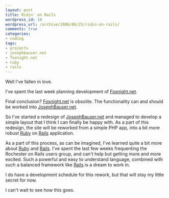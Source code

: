 ```yaml
--- 
layout: post
title: Ridin' on Rails
wordpress_id: 10
wordpress_url: /archive/2006/06/25/ridin-on-rails/
comments: true
categories: 
- coding
tags: 
- projects
- josephbauser.net
- foxnight.net
- ruby
- rails
---
```


Well I've fallen in love. 

I've spent the last week planning development of [Foxnight.net](http://www.foxnight.net "Foxnight. net").

Final conclusion? [Foxnight.net](http://www.foxnight.net "Foxnight.net") is obsolite. The functionality can and should be worked into [JosephBauser.net](http://www.josephbauser.net "JosephBauser.net").

<!--more-->

So I've started a redesign of [JosephBauser.net](http://www.josephbauser.net "JosephBauser.net") and managed to develop a simple layout that I think I can finally be happy with. As a part of this redesign, the site will be reworked from a simple PHP app, into a bit more robust [Ruby](http://www.ruby-lang.org "Ruby") on [Rails](http://www.rubyonrails.org "Rails") application. 

As a part of this process, as can be imagined, I've learned quite a bit more about [Ruby](http://www.ruby-lang.org "Rails") and [Rails](http://www.rubyonrails.org "Rails"). I've spent the last few weeks frequenting the Rochester on Rails users group, and can't help but getting more and more excited. Such a powerful and easy to understand language, combined with such a balanced framework like [Rails](http://www.rubyonrails.org "Rails") is a dream to work in. 

I do have a development schedule for this rework, but that will stay my little secret for now. 

I can't wait to see how this goes.
